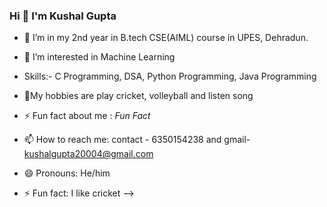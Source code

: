 ### Hi  👋 I'm Kushal Gupta


- 🔭 I’m in my 2nd year in B.tech CSE(AIML) course in UPES, Dehradun.
- 🌱 I’m interested in Machine Learning
- Skills:- C Programming, DSA, Python Programming, Java Programming
- 💬My hobbies are play cricket, volleyball and listen song

- ⚡ Fun fact about me :   *Fun Fact*
- 📫 How to reach me: contact - 6350154238 and gmail- kushalgupta20004@gmail.com
- 😄 Pronouns: He/him
- ⚡ Fun fact: I like cricket 
-->
